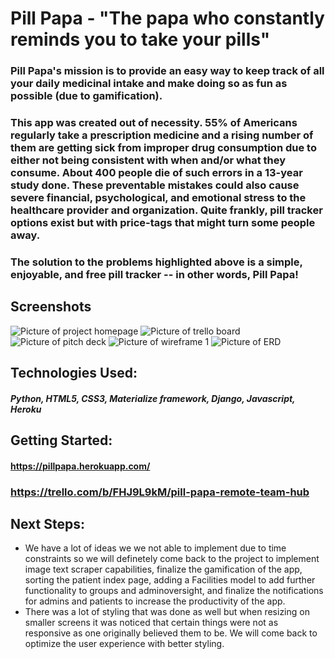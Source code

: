 # Pill Papa - "The papa who constantly reminds you to take your pills"
### Pill Papa's mission is to provide an easy way to keep track of all your daily medicinal intake and make doing so as fun as possible (due to gamification).
### This app was created out of necessity. 55% of Americans regularly take a prescription medicine and a rising number of them are getting sick from improper drug consumption due to either not being consistent with when and/or what they consume. About 400 people die of such errors in a 13-year study done. These preventable mistakes could also cause severe financial, psychological, and emotional stress to the healthcare provider and organization. Quite frankly, pill tracker options exist but with price-tags that might turn some people away.
### The solution to the problems highlighted above is a simple, enjoyable, and free pill tracker -- in other words, Pill Papa! 


## Screenshots 
![Picture of project homepage](https://i.imgur.com/sbrQRaL.png)
![Picture of trello board](https://i.imgur.com/DJSpyLc.png)
![Picture of pitch deck](https://i.imgur.com/mdP0bLT.png)
![Picture of wireframe 1](https://i.imgur.com/LJDCJoR.png)
![Picture of ERD](https://i.imgur.com/4MeQAWZ.png)




## Technologies Used:
##### Python, HTML5, CSS3, Materialize framework, Django, Javascript, Heroku


## Getting Started: 
#### https://pillpapa.herokuapp.com/
### https://trello.com/b/FHJ9L9kM/pill-papa-remote-team-hub

## Next Steps:
* We have a lot of ideas we we not able to implement due to time constraints so we will definetely come back to the project to implement image text scraper capabilities, finalize the gamification of the app, sorting the patient index page, adding a Facilities model to add further functionality to groups and adminoversight, and finalize the notifications for admins and patients to increase the productivity of the app.
* There was a lot of styling that was done as well but when resizing on smaller screens it was noticed that certain things were not as responsive as one originally believed them to be. We will come back to optimize the user experience with better styling.